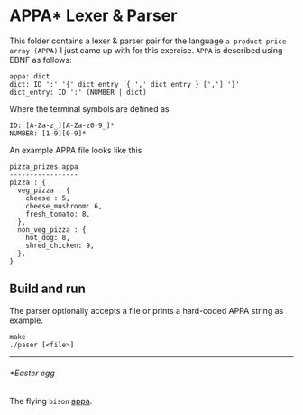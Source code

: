 # APPA* Lexer & Parser

This folder contains a lexer & parser pair for the language `a product price
array (APPA)` I just came up with for this exercise. `APPA` is described using
EBNF as follows:

```
appa: dict
dict: ID ':' '{' dict_entry  { ',' dict_entry } [','] '}'
dict_entry: ID ':' (NUMBER | dict)
```
Where the terminal symbols are defined as
```
ID: [A-Za-z_][A-Za-z0-9_]*
NUMBER: [1-9][0-9]*
```

An example APPA file looks like this
```
pizza_prizes.appa
-----------------
pizza : {
  veg_pizza : {
    cheese : 5,
    cheese_mushroom: 6,
    fresh_tomato: 8,
  },
  non_veg_pizza : {
    hot_dog: 8,
    shred_chicken: 9,
  },
}
```

##  Build and run

The parser optionally accepts a file or prints a hard-coded APPA string as example.
```
make
./paser [<file>]
```

---
###### *Easter egg
The flying `bison` [appa](https://avatar.fandom.com/wiki/Appa).

